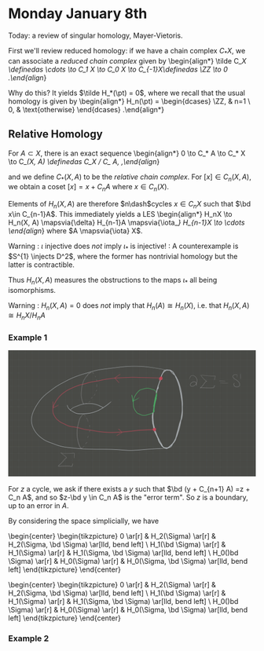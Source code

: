 # Monday January 8th

Today: a review of singular homology, Mayer-Vietoris.

First we'll review reduced homology: if we have a chain complex $C_*X$, we can associate a *reduced chain complex* given by
\begin{align*}
\tilde C_*X \definedas \cdots \to C_1 X \to C_0 X \to C_{-1}X\definedas \ZZ \to 0
.\end{align*}

Why do this? 
It yields $\tilde H_*(\pt) = 0$, where we recall that the usual homology is given by
\begin{align*}
H_n(\pt) = 
\begin{dcases}
\ZZ, & n=1 \\
0, & \text{otherwise}
\end{dcases}
.\end{align*}

## Relative Homology

For $A\subset X$, there is an exact sequence
\begin{align*}
0 \to C_* A \to C_* X \to C_*(X, A) \definedas C_*X / C_* A,
,\end{align*}

and we define $C_*(X, A)$ to be the *relative chain complex*.
For $[x]\in C_n(X, A)$, we obtain a coset $[x] = x + C_n A$ where $x\in C_n(X)$.

Elements of $H_n(X, A)$ are therefore $n\dash$cycles $x\in C_{n}X$ such that $\bd x\in C_{n-1}A$.
This immediately yields a LES
\begin{align*}
H_nX \to H_n(X, A) \mapsvia{\delta} H_{n-1}A \mapsvia{\iota_*} H_{n-1}X \to \cdots
\end{align*}
where $A \mapsvia{\iota} X$.

Warning
:   $\iota$ injective does *not* imply $\iota_*$ is injective!
:   A counterexample is $S^{1} \injects D^2$, where the former has nontrivial homology but the latter is contractible.

Thus $H_n(X, A)$ measures the obstructions to the maps $\iota_*$ all being isomorphisms.

Warning
: $H_n(X, A) = 0$ does *not* imply that $H_n(A) \cong H_n(X)$, i.e. that $H_n(X, A) \cong H_nX / H_n A$


### Example 1


![](figures/image_2020-05-29-15-54-00.png)

For $z$ a cycle, we ask if there exists a $y$ such that $\bd (y + C_{n+1} A) =z + C_n A$, and so $z-\bd y \in C_n A$ is the "error term".
So $z$ is a boundary, up to an error in $A$.

By considering the space simplicially, we have

\begin{center}
\begin{tikzpicture}
0 \ar[r] & H_2(\Sigma) \ar[r] & H_2(\Sigma, \bd \Sigma) \ar[lld, bend left] \\
H_1(\bd \Sigma) \ar[r] & H_1(\Sigma) \ar[r] & H_1(\Sigma, \bd \Sigma) \ar[lld, bend left] \\
H_0()bd \Sigma) \ar[r] & H_0(\Sigma) \ar[r] & H_0(\Sigma, \bd \Sigma) \ar[lld, bend left] 
\end{tikzpicture}
\end{center}

\begin{center}
\begin{tikzpicture}
0 \ar[r] & H_2(\Sigma) \ar[r] & H_2(\Sigma, \bd \Sigma) \ar[lld, bend left] \\
H_1(\bd \Sigma) \ar[r] & H_1(\Sigma) \ar[r] & H_1(\Sigma, \bd \Sigma) \ar[lld, bend left] \\
H_0()bd \Sigma) \ar[r] & H_0(\Sigma) \ar[r] & H_0(\Sigma, \bd \Sigma) \ar[lld, bend left] 
\end{tikzpicture}
\end{center}


### Example 2
